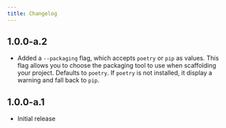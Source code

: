 ```yaml
---
title: Changelog
---
```


## 1.0.0-a.2

- Added a `--packaging` flag, which accepts `poetry` or `pip` as values. This flag allows you to choose the packaging tool to use when scaffolding your project. Defaults to `poetry`. If `poetry` is not installed, it display a warning and fall back to `pip`.

## 1.0.0-a.1

- Initial release
